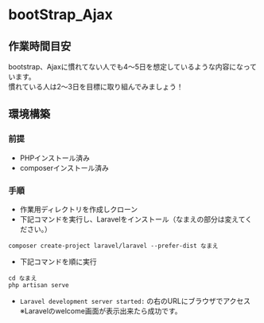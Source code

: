 # bootStrap_Ajax

## 作業時間目安
bootstrap、Ajaxに慣れてない人でも4〜5日を想定しているような内容になっています。  
慣れている人は2〜3日を目標に取り組んでみましょう！

## 環境構築
### 前提
- PHPインストール済み
- composerインストール済み

### 手順
- 作業用ディレクトリを作成しクローン
- 下記コマンドを実行し、Laravelをインストール（なまえの部分は変えてください。）
```
composer create-project laravel/laravel --prefer-dist なまえ
```
- 下記コマンドを順に実行
```
cd なまえ
php artisan serve
```
- `Laravel development server started:` の右のURLにブラウザでアクセス  
  ※Laravelのwelcome画面が表示出来たら成功です。
